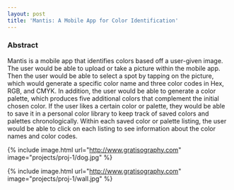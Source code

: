 ```yaml
---
layout: post
title: 'Mantis: A Mobile App for Color Identification'
---
```

### Abstract

Mantis is a mobile app that identifies colors based off a user-given image. The user would be able to upload or take a picture within the mobile app. Then the user would be able to select a spot by tapping on the picture, which would generate a specific color name and three color codes in Hex, RGB, and CMYK. In addition, the user would be able to generate a color palette, which produces five additional colors that complement the initial chosen color. If the user likes a certain color or palette, they would be able to save it in a personal color library to keep track of saved colors and palettes chronologically. Within each saved color or palette listing, the user would be able to click on each listing to see information about the color names and color codes.

{% include image.html url="http://www.gratisography.com" image="projects/proj-1/dog.jpg" %}

{% include image.html url="http://www.gratisography.com" image="projects/proj-1/wall.jpg" %}
